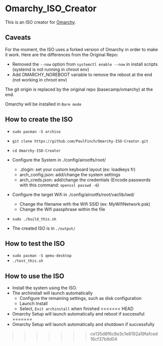 # Omarchy_ISO_Creator

This is an ISO creator for [Omarchy](https://github.com/basecamp/omarchy).

## Caveats
For the moment, the ISO uses a forked version of Omarchy in order to make it work.
Here are the differences from the Original Repo:
- Removed the `--now` option from `systemctl enable --now` in install scripts (systemd is not running in chroot env)
- Add OMARCHY_NOREBOOT variable to remove the reboot at the end (not working in chroot env)

The git origin is replaced by the original repo (basecamp/omarchy) at the end.

Omarchy will be installed in `Bare mode`

## How to create the ISO
- `sudo pacman -S archiso`
- `git clone https://github.com/PaulFinch/Omarchy-ISO-Creator.git`
- `cd Omarchy-ISO-Creator`

- Configure the System in ./config/airootfs/root/
  - .zlogin: set your custom keyboard layout (ex: loadkeys fr)
  - arch_config.json: add/change the system settings
  - arch_creds.json: add/change the credentials (Encode passwords with this command: `openssl passwd -6`)

- Configure the target Wifi in ./config/airootfs/root/var/lib/iwd/
  - Change the filename with the Wifi SSID (ex: MyWifiNetwork.psk)
  - Change the Wifi passphrase within the file

- `sudo ./build_this.sh`
- The created ISO is in `./output/`

## How to test the ISO
- `sudo pacman -S qemu-desktop`
- `./test_this.sh`

## How to use the ISO
- Install the system using the ISO.
- The archinstall will launch automatically
  - Configure the remaining settings, such as disk configuration
  - Launch Install
  - Select, `Exit archinstall` when finished
<<<<<<< HEAD
- Omarchy Setup will launch automatically and reboot if successful
=======
- Omarchy Setup will launch automatically and shutdown if successfully
>>>>>>> ce135d8f6c8e3c1e8192a19fafced16cf37b9d04
